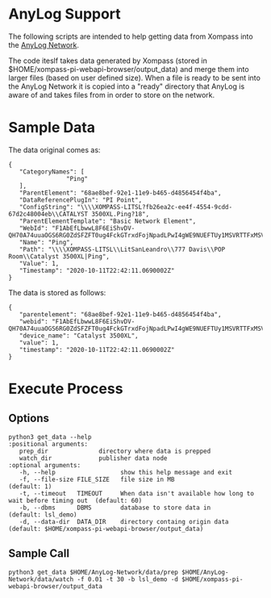 # AnyLog Support 
The following scripts are intended to help getting data from Xompass into the [AnyLog Network](https://github.com/AnyLog-co/AnyLog-Network).

The code iteslf takes data generated by Xompass (stored in $HOME/xompass-pi-webapi-browser/output_data) and merge them into larger files (based on user defined size). When a file is ready to be sent into the AnyLog Network it is copied into a "ready" directory that AnyLog is aware of and takes files from in order to store on the network. 

# Sample Data
The data original comes as:  

```
{
   "CategoryNames": [
                "Ping"
   ],
   "ParentElement": "68ae8bef-92e1-11e9-b465-d4856454f4ba",
   "DataReferencePlugIn": "PI Point",
   "ConfigString": "\\\\XOMPASS-LITSL?fb26ea2c-ee4f-4554-9cdd-67d2c48004eb\\CATALYST 3500XL.Ping?18",
   "ParentElementTemplate": "Basic Network Element",
   "WebId": "F1AbEfLbwwL8F6EiShvDV-QH70A74uuaOGS6RG0ZdSFZFT0ug4FckGTrxdFojNpadLPwI4gWE9NUEFTUy1MSVRTTFxMSVRTQU5MRUFORFJPXDc3NyBEQVZJU1xQT1AgUk9PTVxDQVRBTFlTVCAzNTAwWEx8UElORw",
   "Name": "Ping",
   "Path": "\\\\XOMPASS-LITSL\\LitSanLeandro\\777 Davis\\POP Room\\Catalyst 3500XL|Ping",
   "Value": 1,
   "Timestamp": "2020-10-11T22:42:11.0690002Z"
}
```

The data is stored as follows:
```
{
   "parentelement": "68ae8bef-92e1-11e9-b465-d4856454f4ba",
   "webid": "F1AbEfLbwwL8F6EiShvDV-QH70A74uuaOGS6RG0ZdSFZFT0ug4FckGTrxdFojNpadLPwI4gWE9NUEFTUy1MSVRTTFxMSVRTQU5MRUFORFJPXDc3NyBEQVZJU1xQT1AgUk9PTVxDQVRBTFlTVCAzNTAwWEx8UElORw",
   "device_name": "Catalyst 3500XL",
   "value": 1,
   "timestamp": "2020-10-11T22:42:11.0690002Z"
}
```
# Execute Process 
## Options

```
python3 get_data --help 
:positional arguments:
   prep_dir              directory where data is prepped
   watch_dir             publisher data node
:optional arguments:
   -h, --help                  show this help message and exit
   -f, --file-size FILE_SIZE   file size in MB                                               (default: 1)
   -t, --timeout   TIMEOUT     When data isn't available how long to wait before timing out  (default: 60)
   -b, --dbms      DBMS        database to store data in                                     (default: lsl_demo)
   -d, --data-dir  DATA_DIR    directory containg origin data                                (default: $HOME/xompass-pi-webapi-browser/output_data)
```

## Sample Call 
```
python3 get_data $HOME/AnyLog-Network/data/prep $HOME/AnyLog-Network/data/watch -f 0.01 -t 30 -b lsl_demo -d $HOME/xompass-pi-webapi-browser/output_data
``` 
